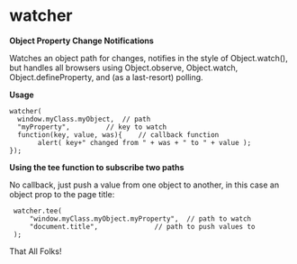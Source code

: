 watcher
=======

**Object Property Change Notifications**

Watches an object path for changes, notifies in the style of Object.watch(), but handles all browsers using Object.observe, Object.watch, Object.defineProperty, and (as a last-resort) polling.

**Usage**

    watcher(
	  window.myClass.myObject, 	// path
	  "myProperty", 		// key to watch
	  function(key, value, was){ 	// callback function
	       alert( key+" changed from " + was + " to " + value ); 
	});


**Using the tee function to subscribe two paths**

 No callback, just push a value from one object to another, in this case an object prop to the page title:

     watcher.tee( 
         "window.myClass.myObject.myProperty", 	// path to watch
         "document.title", 				// path to push values to
     );

That All Folks!





